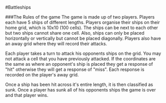 #Battleships

###The Rules of the game
The game is made up of two players. Players each have 5 ships of different lengths. Players organise their ships on their home grid, which is 10x10 (100 cells). The ships can be next to each other but two ships cannot share one cell. Also, ships can only be placed horizontally or vertically but cannot be placed diagonally. Players also have an away grid where they will record their attacks.

Each player takes a turn to attack his opponents ships on the grid. You may not attack a cell that you have previously attacked. If the coordinates are the same as where an opponent's ship is placed they get a response of "hit" otherwise they will get a response of "miss". Each response is recorded on the player's away grid.

Once a ship has been hit across it's entire length, it is then classified as sunk. Once a player has sunk all of his opponents ships the game is over and that player wins.


